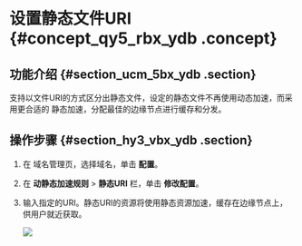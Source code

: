 # 设置静态文件URI {#concept_qy5_rbx_ydb .concept}

## 功能介绍 {#section_ucm_5bx_ydb .section}

支持以文件URI的方式区分出静态文件，设定的静态文件不再使用动态加速，而采用更合适的 静态加速，分配最佳的边缘节点进行缓存和分发。

## 操作步骤 {#section_hy3_vbx_ydb .section}

1.  在 域名管理页，选择域名，单击 **配置**。
2.  在 **动静态加速规则** \> **静态URI** 栏，单击 **修改配置**。
3.  输入指定的URI。静态URI的资源将使用静态资源加速，缓存在边缘节点上，供用户就近获取。

    ![](http://static-aliyun-doc.oss-cn-hangzhou.aliyuncs.com/assets/img/13463/15331989114415_zh-CN.png)


